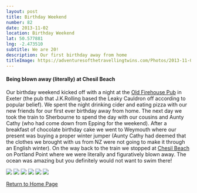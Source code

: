 ```yaml
---
layout: post
title: Birthday Weekend
number: 82
date: 2013-11-02
location: Birthday Weekend
lat: 50.577881
lng: -2.473510
subtitle: We are 20!
description: Our first birthday away from home
titleImage: https://adventuresofthetravellingtwins.com/Photos/2013-11-02-BirthdayWeekend/P1020055.JPG
---
```


<h4>Being blown away (literally) at Chesil Beach</h4>

Our birthday weekend kicked off with a night at the <a target="_blank" href="http://www.oldfirehouseexeter.co.uk/">Old Firehouse Pub</a> in Exeter (the pub that J.K.Rolling based the Leaky Cauldron off according to popular belief).
We spent the night drinking cider and eating pizza with our new friends for our first ever birthday away from home. 
The next day we took the train to Sherbourne to spend the day with our cousins and Aunty Cathy (who had come down from Epping for the weekend). 
After a breakfast of chocolate birthday cake we went to Weymouth where our present was buying a proper winter jumper (Aunty Cathy had deemed that the clothes we brought with us from NZ were not going to make it through an English winter).
On the way back to the train we stopped at <a target="_blank" href="https://www.visit-dorset.com/things-to-do/chesil-beach-p1306903">Chesil Beach</a> on Portland Point where we were literally and figuratively blown away.
The ocean was amazing but you definitely would not want to swim there!

<img src="https://adventuresofthetravellingtwins.com/Photos/2013-11-02-BirthdayWeekend/P1020018.JPG" class="image1">
<img src="https://adventuresofthetravellingtwins.com/Photos/2013-11-02-BirthdayWeekend/P1020031.JPG" class="image1">
<img src="https://adventuresofthetravellingtwins.com/Photos/2013-11-02-BirthdayWeekend/P1020033.JPG" class="image1">
<img src="https://adventuresofthetravellingtwins.com/Photos/2013-11-02-BirthdayWeekend/P1020049.JPG" class="image1">
<img src="https://adventuresofthetravellingtwins.com/Photos/2013-11-02-BirthdayWeekend/P1020040.JPG" class="image1">
<img src="https://adventuresofthetravellingtwins.com/Photos/2013-11-02-BirthdayWeekend/P1020042.JPG" class="image1">


<a href="https://adventuresofthetravellingtwins.com/">Return to Home Page</a>
